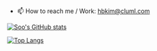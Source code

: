 - 📫 How to reach me 
/ Work: hbkim@cluml.com


[![Soo's GitHub stats](https://github-readme-stats.vercel.app/api?username=kimhanbeom)](https://github.com/kimhanbeom/github-readme-stats)

[![Top Langs](https://github-readme-stats.vercel.app/api/top-langs/?username=kimhanbeom)](https://github.com/kimhanbeom/github-readme-stats)

